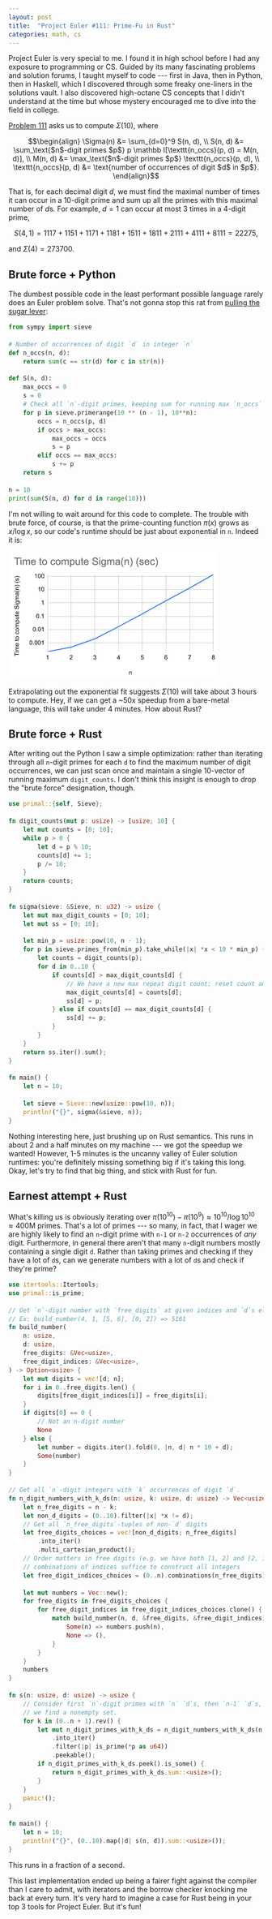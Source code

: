 ```yaml
---
layout: post
title:  "Project Euler #111: Prime-Fu in Rust"
categories: math, cs
---
```


Project Euler is very special to me. I found it in high school before I had any exposure to programming or CS. Guided by its many fascinating problems and solution forums, I taught myself to code --- first in Java, then in Python, then in Haskell, which I discovered through some freaky one-liners in the solutions vault. I also discovered high-octane CS concepts that I didn't understand at the time but whose mystery encouraged me to dive into the field in college.

[Problem 111](https://projecteuler.net/problem=111) asks us to compute $\Sigma(10)$, where

$$\begin{align}
\Sigma(n) &= \sum_{d=0}^9 S(n, d), \\
S(n, d) &= \sum_\text{$n$-digit primes $p$} p \mathbb I[\texttt{n_occs}(p, d) = M(n, d)], \\
M(n, d) &= \max_\text{$n$-digit primes $p$} \texttt{n_occs}(p, d), \\
\texttt{n_occs}(p, d) &= \text{number of occurrences of digit $d$ in $p$}.
\end{align}$$

That is, for each decimal digit $d$, we must find the maximal number of times it can occur in a 10-digit prime and sum up all the primes with this maximal number of $d$s. For example, $d=1$ can occur at most 3 times in a 4-digit prime,

$$S(4, 1) = 1117 + 1151 + 1171 + 1181 + 1511 + 1811 + 2111 + 4111 + 8111 = 22275,$$

and $\Sigma(4) = 273700$.

## Brute force + Python

The dumbest possible code in the least performant possible language rarely does an Euler problem solve. That's not gonna stop this rat from [pulling the sugar lever](https://en.wikipedia.org/wiki/Operant_conditioning_chamber):

```py
from sympy import sieve

# Number of occurrences of digit `d` in integer `n`
def n_occs(n, d):
    return sum(c == str(d) for c in str(n))

def S(n, d):
    max_occs = 0
    s = 0
    # Check all `n`-digit primes, keeping sum for running max `n_occs`
    for p in sieve.primerange(10 ** (n - 1), 10**n):
        occs = n_occs(p, d)
        if occs > max_occs:
            max_occs = occs
            s = p
        elif occs == max_occs:
            s += p
    return s

n = 10
print(sum(S(n, d) for d in range(10)))
```

I'm not willing to wait around for this code to complete. The trouble with brute force, of course, is that the prime-counting function $\pi(x)$ grows as $x/\log x$, so our code's runtime should be just about exponential in `n`. Indeed it is:

![png](/assets/sigma_n_time.png)

Extrapolating out the exponential fit suggests $\Sigma(10)$ will take about 3 hours to compute. Hey, if we can get a ~50x speedup from a bare-metal language, this will take under 4 minutes. How about Rust?

## Brute force + Rust

After writing out the Python I saw a simple optimization: rather than iterating through all `n`-digit primes for each `d` to find the maximum number of digit occurrences, we can just scan once and maintain a single 10-vector of running maximum `digit_counts`. I don't think this insight is enough to drop the "brute force" designation, though.

```rust
use primal::{self, Sieve};

fn digit_counts(mut p: usize) -> [usize; 10] {
    let mut counts = [0; 10];
    while p > 0 {
        let d = p % 10;
        counts[d] += 1;
        p /= 10;
    }
    return counts;
}

fn sigma(sieve: &Sieve, n: u32) -> usize {
    let mut max_digit_counts = [0; 10];
    let mut ss = [0; 10];

    let min_p = usize::pow(10, n - 1);
    for p in sieve.primes_from(min_p).take_while(|x| *x < 10 * min_p) {
        let counts = digit_counts(p);
        for d in 0..10 {
            if counts[d] > max_digit_counts[d] {
                // We have a new max repeat digit count; reset count and sum
                max_digit_counts[d] = counts[d];
                ss[d] = p;
            } else if counts[d] == max_digit_counts[d] {
                ss[d] += p;
            }
        }
    }
    return ss.iter().sum();
}

fn main() {
    let n = 10;

    let sieve = Sieve::new(usize::pow(10, n));
    println!("{}", sigma(&sieve, n));
}
```

Nothing interesting here, just brushing up on Rust semantics. This runs in about 2 and a half minutes on my machine --- we got the speedup we wanted! However, 1-5 minutes is the uncanny valley of Euler solution runtimes: you're definitely missing something big if it's taking this long. Okay, let's try to find that big thing, and stick with Rust for fun.

## Earnest attempt + Rust

What's killing us is obviously iterating over $\pi(10^{10}) - \pi(10^9) \approx 10^{10} / \log 10^{10} \approx 400\text{M}$ primes. That's a lot of primes --- so many, in fact, that I wager we are highly likely to find an `n`-digit prime with `n-1` or `n-2` occurrences of _any_ digit. Furthermore, in general there aren't that many `n`-digit numbers mostly containing a single digit `d`. Rather than taking primes and checking if they have a lot of `d`s, can we generate numbers with a lot of `d`s and check if they're prime?

```rust
use itertools::Itertools;
use primal::is_prime;

// Get `n`-digit number with `free_digits` at given indices and `d`s elsewhere
// Ex: build_number(4, 1, [5, 6], [0, 2]) => 5161
fn build_number(
    n: usize,
    d: usize,
    free_digits: &Vec<usize>,
    free_digit_indices: &Vec<usize>,
) -> Option<usize> {
    let mut digits = vec![d; n];
    for i in 0..free_digits.len() {
        digits[free_digit_indices[i]] = free_digits[i];
    }
    if digits[0] == 0 {
        // Not an n-digit number
        None
    } else {
        let number = digits.iter().fold(0, |n, d| n * 10 + d);
        Some(number)
    }
}

// Get all `n`-digit integers with `k` occurrences of digit `d`.
fn n_digit_numbers_with_k_ds(n: usize, k: usize, d: usize) -> Vec<usize> {
    let n_free_digits = n - k;
    let non_d_digits = (0..10).filter(|x| *x != d);
    // Get all `n_free_digits`-tuples of non-`d` digits
    let free_digits_choices = vec![non_d_digits; n_free_digits]
        .into_iter()
        .multi_cartesian_product();
    // Order matters in free digits (e.g. we have both [1, 2] and [2, 1]), so order-independent
    // combinations of indices suffice to construct all integers
    let free_digit_indices_choices = (0..n).combinations(n_free_digits);

    let mut numbers = Vec::new();
    for free_digits in free_digits_choices {
        for free_digit_indices in free_digit_indices_choices.clone() {
            match build_number(n, d, &free_digits, &free_digit_indices) {
                Some(n) => numbers.push(n),
                None => (),
            }
        }
    }
    numbers
}

fn s(n: usize, d: usize) -> usize {
    // Consider first `n`-digit primes with `n` `d`s, then `n-1` `d`s, etc. We can stop as soon as
    // we find a nonempty set.
    for k in (0..n + 1).rev() {
        let mut n_digit_primes_with_k_ds = n_digit_numbers_with_k_ds(n, k, d)
            .into_iter()
            .filter(|p| is_prime(*p as u64))
            .peekable();
        if n_digit_primes_with_k_ds.peek().is_some() {
            return n_digit_primes_with_k_ds.sum::<usize>();
        }
    }
    panic!();
}

fn main() {
    let n = 10;
    println!("{}", (0..10).map(|d| s(n, d)).sum::<usize>());
}
```

This runs in a fraction of a second.

This last implementation ended up being a fairer fight against the compiler than I care to admit, with iterators and the borrow checker knocking me back at every turn. It's very hard to imagine a case for Rust being in your top 3 tools for Project Euler. But it's fun!

